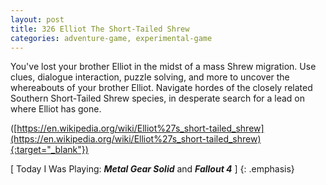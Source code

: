 ```yaml
---
layout: post
title: 326 Elliot The Short-Tailed Shrew
categories: adventure-game, experimental-game
---
```

You've lost your brother Elliot in the midst of a mass Shrew migration.  Use clues, dialogue interaction, puzzle solving, and more to uncover the whereabouts of your brother Elliot.  Navigate hordes of the closely related Southern Short-Tailed Shrew species, in desperate search for a lead on where Elliot has gone.

([https://en.wikipedia.org/wiki/Elliot%27s_short-tailed_shrew](https://en.wikipedia.org/wiki/Elliot%27s_short-tailed_shrew){:target="_blank"})

[ Today I Was Playing: ***Metal Gear Solid*** and ***Fallout 4*** ]
{: .emphasis}